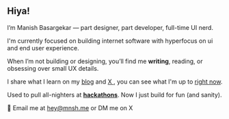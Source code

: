 
<h2> Hiya!</h1> 



<p></p>

<p>I’m Manish Basargekar — part designer, part developer, full-time UI nerd.</p>

<p>I'm currently focused on building internet software with hyperfocus on ui and end user experience. </p> <p>When I’m not building or designing, you’ll find me <b>writing</b>, reading, or obsessing over small UX details.</p>

<p>I share what I learn on my <a href="https://mnsh.me/blog" target="_blank">blog</a> and <a href="https://twitter.com/madebymanish" target="_blank">
X
</a>  , you can see what I'm up to <a href="https://mnsh.me/now" target="_blank">right now</a>.</p>


<p>Used to pull all-nighters at <a href="https://devpost.com/mnsh" target="_blank"><b>hackathons</b></a>. Now I just build for fun (and sanity).</p>

<p>💌 Email me at <a href="mailto:hey@mnsh.me">hey@mnsh.me</a> or DM me on X </p>

